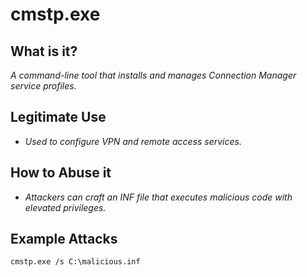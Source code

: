 # cmstp.exe
## What is it?
*A command-line tool that installs and manages Connection Manager service profiles.*

## Legitimate Use
- *Used to configure VPN and remote access services.*

## How to Abuse it
- *Attackers can craft an INF file that executes malicious code with elevated privileges.*

## Example Attacks
```
cmstp.exe /s C:\malicious.inf
```
